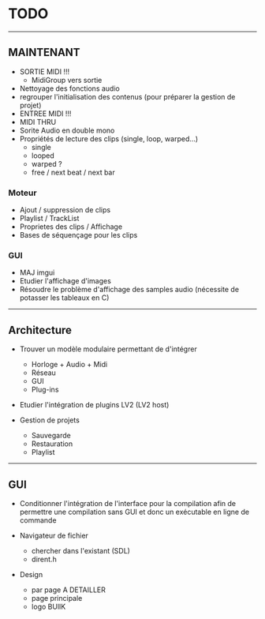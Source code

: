 # TODO

---------------
## MAINTENANT

* SORTIE MIDI !!!
	* MidiGroup vers sortie
* Nettoyage des fonctions audio
* regrouper l'initialisation des contenus (pour préparer la gestion de projet)
* ENTREE MIDI !!!
* MIDI THRU
* Sorite Audio en double mono
* Propriétés de lecture des clips (single, loop, warped...)
	* single
	* looped
	* warped ?
	* free / next beat / next bar


### Moteur

* Ajout / suppression de clips
* Playlist / TrackList
* Proprietes des clips / Affichage
* Bases de séquençage pour les clips


### GUI

* MAJ imgui
* Etudier l'affichage d'images
* Résoudre le problème d'affichage des samples audio (nécessite de potasser les tableaux en C)


---------------
## Architecture

* Trouver un modèle modulaire permettant de d'intégrer 
	* Horloge + Audio + Midi
	* Réseau
	* GUI
	* Plug-ins

* Etudier l'intégration de plugins LV2 (LV2 host)

* Gestion de projets
	* Sauvegarde
	* Restauration
	* Playlist

---------------
## GUI

* Conditionner l'intégration de l'interface pour la compilation	afin de permettre une compilation sans GUI et donc un exécutable en ligne de commande

* Navigateur de fichier
	* chercher dans l'existant (SDL)
	* dirent.h

* Design
	* par page A DETAILLER
	* page principale
	* logo BUllK


